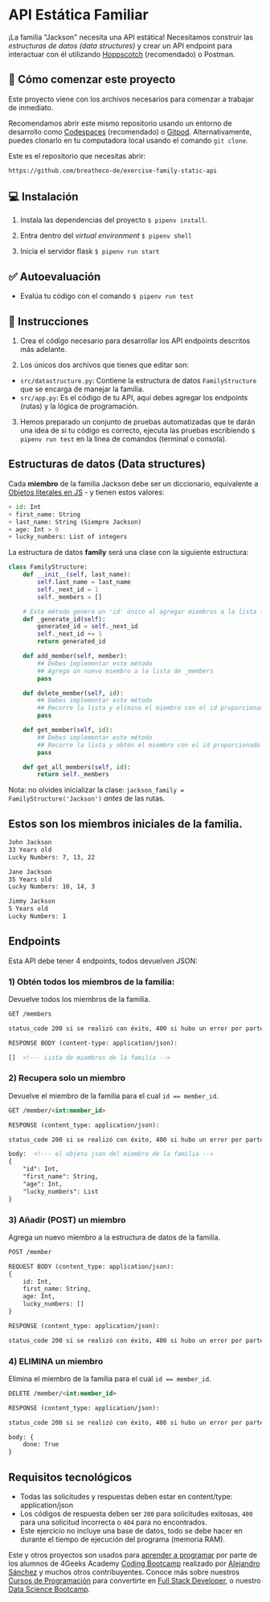 <!--hide-->
# API Estática Familiar
<!--endhide-->

¡La familia "Jackson" necesita una API estática! Necesitamos construir las *estructuras de datos (data structures)* y crear un API endpoint para interactuar con él utilizando [Hoppscotch](https://hoppscotch.io/) (recomendado) o Postman.

<onlyfor saas="false" withBanner="false">
    
## 🌱 Cómo comenzar este proyecto

Este proyecto viene con los archivos necesarios para comenzar a trabajar de inmediato.

Recomendamos abrir este mismo repositorio usando un entorno de desarrollo como [Codespaces](https://4geeks.com/es/lesson/tutorial-de-github-codespaces) (recomendado) o [Gitpod](https://4geeks.com/es/lesson/como-utilizar-gitpod). Alternativamente, puedes clonarlo en tu computadora local usando el comando `git clone`.

Este es el repositorio que necesitas abrir:

```txt
https://github.com/breatheco-de/exercise-family-static-api
```

</onlyfor>

## 💻 Instalación

1. Instala las dependencias del proyecto `$ pipenv install`.

2. Entra dentro del *virtual environment* `$ pipenv shell`

3. Inicia el servidor flask `$ pipenv run start`

## ✅ Autoevaluación

+ Evalúa tu código con el comando `$ pipenv run test`

## 📝 Instrucciones

1. Crea el código necesario para desarrollar los API endpoints descritos más adelante.

2. Los únicos dos archivos que tienes que editar son:

- `src/datastructure.py`: Contiene la estructura de datos `FamilyStructure` que se encarga de manejar la familia.
- `src/app.py`: Es el código de tu API, aquí debes agregar los endpoints (rutas) y la lógica de programación.

3. Hemos preparado un conjunto de pruebas automatizadas que te darán una idea de si tu código es correcto, ejecuta las pruebas escribiendo `$ pipenv run test` en la línea de comandos (terminal o consola).

## Estructuras de datos (Data structures)

Cada **miembro** de la familia Jackson debe ser un diccionario, equivalente a [Objetos literales en JS](https://developer.mozilla.org/en-US/docs/Web/JavaScript/Guide/Working_with_Objects) - y tienen estos valores:

```python
+ id: Int
+ first_name: String
+ last_name: String (Siempre Jackson)
+ age: Int > 0
+ lucky_numbers: List of integers
```

La estructura de datos **family** será una clase con la siguiente estructura:

```python
class FamilyStructure:
    def __init__(self, last_name):
        self.last_name = last_name
        self._next_id = 1
        self._members = []

    # Este método genera un 'id' único al agregar miembros a la lista (no debes modificar esta función)
    def _generate_id(self):
        generated_id = self._next_id
        self._next_id += 1
        return generated_id

    def add_member(self, member):
        ## Debes implementar este método
        ## Agrega un nuevo miembro a la lista de _members
        pass

    def delete_member(self, id):
        ## Debes implementar este método
        ## Recorre la lista y elimina el miembro con el id proporcionado
        pass

    def get_member(self, id):
        ## Debes implementar este método
        ## Recorre la lista y obtén el miembro con el id proporcionado
        pass

    def get_all_members(self, id):
        return self._members
```

Nota: no olvides inicializar la clase: `jackson_family = FamilyStructure('Jackson')` *antes* de las rutas.

## Estos son los miembros iniciales de la familia.

```md
John Jackson
33 Years old
Lucky Numbers: 7, 13, 22

Jane Jackson
35 Years old
Lucky Numbers: 10, 14, 3

Jimmy Jackson
5 Years old
Lucky Numbers: 1
```

## Endpoints

Esta API debe tener 4 endpoints, todos devuelven JSON:

### 1) Obtén todos los miembros de la familia:

Devuelve todos los miembros de la familia.

```md
GET /members

status_code 200 si se realizó con éxito, 400 si hubo un error por parte del cliente, 500 si el servidor encuentra un error

RESPONSE BODY (content-type: application/json):

[]  <!--- Lista de miembros de la familia -->
```

### 2) Recupera solo un miembro

Devuelve el miembro de la familia para el cual `id == member_id`.

```md
GET /member/<int:member_id>

RESPONSE (content_type: application/json):

status_code 200 si se realizó con éxito, 400 si hubo un error por parte del cliente, 500 si el servidor encuentra un error

body:  <!--- el objeto json del miembro de la familia --> 
{
    "id": Int,
    "first_name": String,
    "age": Int,
    "lucky_numbers": List
}
```

### 3) Añadir (POST) un miembro

Agrega un nuevo miembro a la estructura de datos de la familia.

```md
POST /member

REQUEST BODY (content_type: application/json):
{
    id: Int,
    first_name: String,
    age: Int,
    lucky_numbers: []
}

RESPONSE (content_type: application/json):

status_code 200 si se realizó con éxito, 400 si hubo un error por parte del cliente, 500 si el servidor encuentra un error
```


### 4) ELIMINA un miembro

Elimina el miembro de la familia para el cual `id == member_id`.

```md
DELETE /member/<int:member_id>

RESPONSE (content_type: application/json):

status_code 200 si se realizó con éxito, 400 si hubo un error por parte del cliente, 500 si el servidor encuentra un error

body: {
    done: True
}
```

## Requisitos tecnológicos

- Todas las solicitudes y respuestas deben estar en content/type: application/json
- Los códigos de respuesta deben ser `200` para solicitudes exitosas, `400` para una solicitud incorrecta o `404` para no encontrados.
- Este ejercicio no incluye una base de datos, todo se debe hacer en durante el tiempo de ejecución del programa (memoria RAM).

Este y otros proyectos son usados para [aprender a programar](https://4geeksacademy.com/es/aprender-a-programar/aprender-a-programar-desde-cero) por parte de los alumnos de 4Geeks Academy [Coding Bootcamp](https://4geeksacademy.com/us/coding-bootcamp) realizado por [Alejandro Sánchez](https://twitter.com/alesanchezr) y muchos otros contribuyentes. Conoce más sobre nuestros [Cursos de Programación](https://4geeksacademy.com/es/curso-de-programacion-desde-cero?lang=es) para convertirte en [Full Stack Developer](https://4geeksacademy.com/es/coding-bootcamps/desarrollador-full-stack/?lang=es), o nuestro [Data Science Bootcamp](https://4geeksacademy.com/es/coding-bootcamps/curso-datascience-machine-learning).
